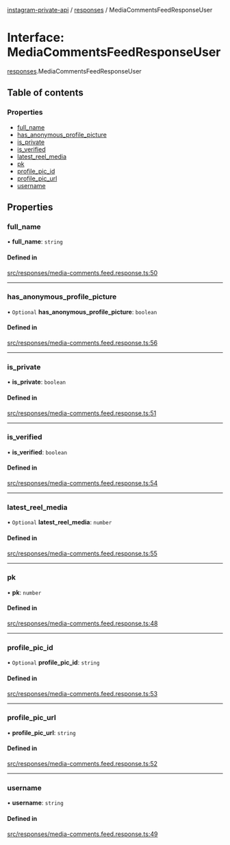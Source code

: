 [instagram-private-api](../../README.md) / [responses](../../modules/responses.md) / MediaCommentsFeedResponseUser

# Interface: MediaCommentsFeedResponseUser

[responses](../../modules/responses.md).MediaCommentsFeedResponseUser

## Table of contents

### Properties

- [full\_name](MediaCommentsFeedResponseUser.md#full_name)
- [has\_anonymous\_profile\_picture](MediaCommentsFeedResponseUser.md#has_anonymous_profile_picture)
- [is\_private](MediaCommentsFeedResponseUser.md#is_private)
- [is\_verified](MediaCommentsFeedResponseUser.md#is_verified)
- [latest\_reel\_media](MediaCommentsFeedResponseUser.md#latest_reel_media)
- [pk](MediaCommentsFeedResponseUser.md#pk)
- [profile\_pic\_id](MediaCommentsFeedResponseUser.md#profile_pic_id)
- [profile\_pic\_url](MediaCommentsFeedResponseUser.md#profile_pic_url)
- [username](MediaCommentsFeedResponseUser.md#username)

## Properties

### full\_name

• **full\_name**: `string`

#### Defined in

[src/responses/media-comments.feed.response.ts:50](https://github.com/Nerixyz/instagram-private-api/blob/b3351b9/src/responses/media-comments.feed.response.ts#L50)

___

### has\_anonymous\_profile\_picture

• `Optional` **has\_anonymous\_profile\_picture**: `boolean`

#### Defined in

[src/responses/media-comments.feed.response.ts:56](https://github.com/Nerixyz/instagram-private-api/blob/b3351b9/src/responses/media-comments.feed.response.ts#L56)

___

### is\_private

• **is\_private**: `boolean`

#### Defined in

[src/responses/media-comments.feed.response.ts:51](https://github.com/Nerixyz/instagram-private-api/blob/b3351b9/src/responses/media-comments.feed.response.ts#L51)

___

### is\_verified

• **is\_verified**: `boolean`

#### Defined in

[src/responses/media-comments.feed.response.ts:54](https://github.com/Nerixyz/instagram-private-api/blob/b3351b9/src/responses/media-comments.feed.response.ts#L54)

___

### latest\_reel\_media

• `Optional` **latest\_reel\_media**: `number`

#### Defined in

[src/responses/media-comments.feed.response.ts:55](https://github.com/Nerixyz/instagram-private-api/blob/b3351b9/src/responses/media-comments.feed.response.ts#L55)

___

### pk

• **pk**: `number`

#### Defined in

[src/responses/media-comments.feed.response.ts:48](https://github.com/Nerixyz/instagram-private-api/blob/b3351b9/src/responses/media-comments.feed.response.ts#L48)

___

### profile\_pic\_id

• `Optional` **profile\_pic\_id**: `string`

#### Defined in

[src/responses/media-comments.feed.response.ts:53](https://github.com/Nerixyz/instagram-private-api/blob/b3351b9/src/responses/media-comments.feed.response.ts#L53)

___

### profile\_pic\_url

• **profile\_pic\_url**: `string`

#### Defined in

[src/responses/media-comments.feed.response.ts:52](https://github.com/Nerixyz/instagram-private-api/blob/b3351b9/src/responses/media-comments.feed.response.ts#L52)

___

### username

• **username**: `string`

#### Defined in

[src/responses/media-comments.feed.response.ts:49](https://github.com/Nerixyz/instagram-private-api/blob/b3351b9/src/responses/media-comments.feed.response.ts#L49)
